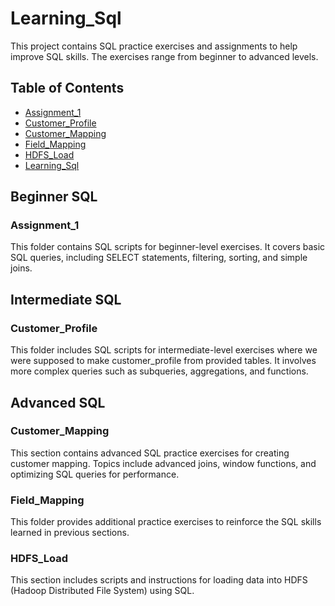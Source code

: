 
# Learning_Sql

This project contains SQL practice exercises and assignments to help improve SQL skills. The exercises range from beginner to advanced levels.

## Table of Contents

- [Assignment_1](#beginner-sql)
- [Customer_Profile](#intermediate-sql)
- [Customer_Mapping](#advanced-sql)
- [Field_Mapping](#practice_exercise-sql)
- [HDFS_Load](#running-the-scripts)
- [Learning_Sql](#contributing)

## Beginner SQL

### Assignment_1

This folder contains SQL scripts for beginner-level exercises. It covers basic SQL queries, including SELECT statements, filtering, sorting, and simple joins.

## Intermediate SQL

### Customer_Profile

This folder includes SQL scripts for intermediate-level exercises where we were supposed to make customer_profile from provided tables. It involves more complex queries such as subqueries, aggregations, and functions.

## Advanced SQL

### Customer_Mapping

This section contains advanced SQL practice exercises for creating customer mapping. Topics include advanced joins, window functions, and optimizing SQL queries for performance.

### Field_Mapping

This folder provides additional practice exercises to reinforce the SQL skills learned in previous sections.

### HDFS_Load

This section includes scripts and instructions for loading data into HDFS (Hadoop Distributed File System) using SQL.


